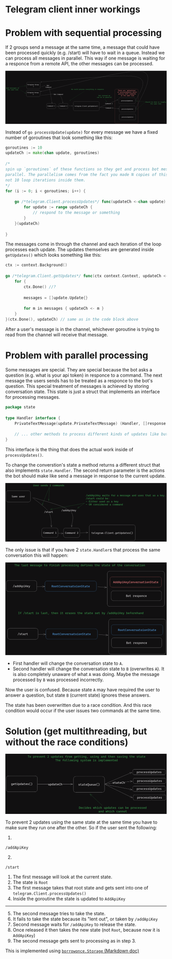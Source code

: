 # Telegram client inner workings

# Problem with sequential processing

If 2 groups send a message at the same time, a message that could have been processed quickly (e.g. /start) will have to
wait in a queue. Instead we can process all messages in parallel. This way if one message is waiting for a responce from
a remote API, the other messages can be processed.

![How telegram.Client distributes work across multiple goroutines](https://github.com/m-kuzmin/daily-reporter/blob/main/docs/telegram-client/images/README.md/image-1.png)

Instead of `go processUpdate(update)` for every message we have a fixed number of goroutines that look something like
this:

```go
goroutines := 10
updateCh := make(chan update, goroutines)

/*
spin up `goroutines` of these functions so they get and process bot messages in
parallel. The parallelism comes from the fact you made N copies of this funcion,
not 10 loop iterations inside them.
*/
for (i := 0; i < goroutines; i++) {

    go /*telegram.Client.processUpdates*/ func(updateCh <-chan update) {
        for update := range updateCh {
            // respond to the message or something
        }
    }(updateCh)

}
```

The messages come in through the channel and each iteration of the loop processes each update. The updates themselves
are generated inside `getUpdates()` which looks something like this:

```go
ctx := context.Background()

go /*telegram.Client.getUpdates*/ func(ctx context.Context, updateCh <-chan update) {
    for {
        ctx.Done() //?

        messages = []update.Update{}

        for m in messages { updateCh <- m }
    }
}(ctx.Done(), updateCh) // same as in the code block above
```

After a user's message is in the channel, whichever goroutine is trying to read from the channel will receive that
message.

# Problem with parallel processing

Some messages are special. They are special because the bot asks a question (e.g. what is your api token) in responce to
a command. The next message the users sends has to be treated as a responce to the bot's question. This special
treatment of messages is achieved by storing conversation state. This state is just a struct that implements an
interface for processing messages.

```go
package state

type Handler interface {
	PrivateTextMessage(update.PrivateTextMessage) (Handler, []response.BotAction)

    // ... other methods to process different kinds of updates like buttons.
}
```

This interface is the thing that does the actual work inside of `processUpdates()`.

To change the converstion's state a method returns a different struct that also implements `state.Handler`. The second
return parameter is the actions the bot should make like send a message in response to the current update.

![Messages should be processed in the same order as they are received](https://github.com/m-kuzmin/daily-reporter/blob/main/docs/telegram-client/images/README.md/image-2.png)

The only issue is that if you have 2 `state.Handler`s that process the same conversation this will
happen:

![If updating the conversation state has a race condition the final value is likely wrong](https://github.com/m-kuzmin/daily-reporter/blob/main/docs/telegram-client/images/README.md/image-3.png)

- First handler will change the conversation state to `A`.
- Second handler will change the conversation state to `B` (overwrites `A`). It is also completely unaware of what `A`
  was doing. Maybe the message processed by `B` was processed incorrectly.

Now the user is confused. Because state `A` may have required the user to answer a question, but state `B` (current
state) ignores these answers.

The state has been overwritten due to a race condition. And this race condition would occur if the user issues
two commands at the same time.

# Solution (get multithreading, but without the race conditions)

![`stateQueue` sits between `getUpdates` and pool of `processUpdates` and controls the order of messages](https://github.com/m-kuzmin/daily-reporter/blob/main/docs/telegram-client/images/README.md/image-4.png)

To prevent 2 updates using the same state at the same time you have to make sure they run one after the other. So
if the user sent the following:

1.
```text
/addApiKey
```
2.
```text
/start
```

1. The first message will look at the current state.
2. The state is `Root`
3. The first message takes that root state and gets sent into one of `telegram.Client.processUpdates()`
4. Inside the goroutine the state is updated to `AddApiKey`
-----------
5. The second message tries to take the state.
6. It fails to take the state because its "lent out", or taken by `/addApiKey`
7. Second message waits for `/addApiKey` to release the state.
8. Once released it then takes the new state (not `Root`, because now it is `AddApiKey`)
9. The second message gets sent to processing as in step 3.

This is implemented using [`borrowonce.Storage` (Markdown doc)](https://github.com/m-kuzmin/daily-reporter/blob/main/docs/telegram-client/state-storage.md)
